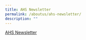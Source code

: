 ```yaml
---
title: AHS Newsletter
permalink: /aboutus/ahs-newsletter/
description: ""
---
```

[AHS Newsletter](/files/About%20Us/AHS%20Newsletter/Newsletter_2022.pdf)